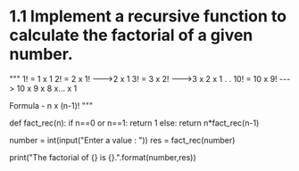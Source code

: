 
# 1.1 Implement a recursive function to calculate the factorial of a given number.

"""
1! = 1 x 1
2! = 2 x 1! --->2 x 1
3! = 3 x 2! --->3 x 2 x 1
.
.
10! = 10 x 9! ---> 10 x 9 x 8 x... x 1

Formula - n x (n-1)!
"""


def fact_rec(n):
  if n==0 or n==1:
    return 1
  else:
    return n*fact_rec(n-1)

number = int(input("Enter a value : "))
res = fact_rec(number)

print("The factorial of {} is {}.".format(number,res))
